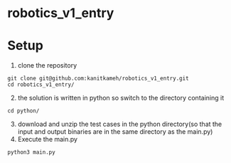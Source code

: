 # robotics_v1_entry

# Setup
1. clone the repository
```
git clone git@github.com:kanitkameh/robotics_v1_entry.git
cd robotics_v1_entry/
```
2. the solution is written in python so switch to the directory containing it
```
cd python/
```
3. download and unzip the test cases in the python directory(so that the input and output binaries are in the same directory as the main.py)
4. Execute the main.py
```
python3 main.py
```
